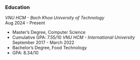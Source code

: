 ### Education
*VNU HCM - Bach Khoa University of Technology*  
Aug 2024 - Present
- Master’s Degree, Computer Science
- Cumulative GPA: 7.55/10
*VNU HCM - International University*  
September 2017 - March 2022
- Bachelor’s Degree, Food Technology
- GPA: 8.34/10  
